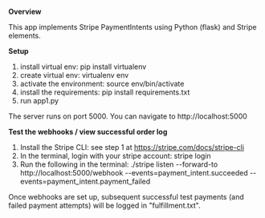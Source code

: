 **Overview**

This app implements Stripe PaymentIntents using Python (flask) and Stripe elements.

**Setup**

1. install virtual env: pip install virtualenv 
2. create virtual env: virtualenv env 
3. activate the environment: source env/bin/activate
4. install the requirements: pip install requirements.txt
5. run app1.py

The server runs on port 5000. You can navigate to http://localhost:5000 

**Test the webhooks / view successful order log**

1. Install the Stripe CLI: see step 1 at https://stripe.com/docs/stripe-cli
2. In the terminal, login with your stripe account: stripe login
3. Run the following in the terminal: ./stripe listen --forward-to http://localhost:5000/webhook --events=payment_intent.succeeded --events=payment_intent.payment_failed

Once webhooks are set up, subsequent successful test payments (and failed payment attempts) will be logged in "fulfillment.txt". 
